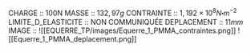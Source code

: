 CHARGE :: 100N
MASSE :: $132,97g$
CONTRAINTE :: $1,192\times 10^{8}N\centerdot m^{-2}$ 
LIMITE_D_ELASTICITE :: NON COMMUNIQUÉE 
DEPLACEMENT :: $11mm$ 
IMAGE :: ![[EQUERRE_TP/images/Equerre_1_PMMA_contraintes.png]] ![[Equerre_1_PMMA_deplacement.png]]